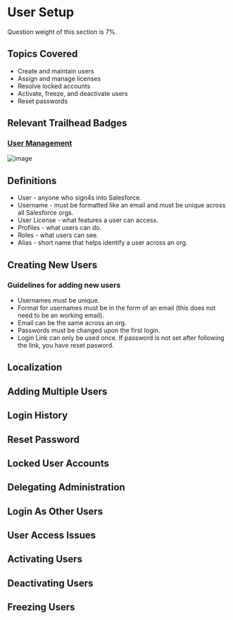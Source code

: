 # User Setup

Question weight of this section is 7%.

## Topics Covered

* Create and maintain users
* Assign and manage licenses
* Resolve locked accounts
* Activate, freeze, and deactivate users
* Reset passwords

## Relevant Trailhead Badges

### [User Management](https://trailhead.salesforce.com/en/content/learn/modules/lex_implementation_user_setup_mgmt)
![image](images/3/user_setup.png)

## Definitions
* User - anyone who sign4s into Salesforce.
* Username - must be formatted like an email and must be unique across all Salesforce orgs.
* User License - what features a user can access.
* Profiles - what users can do.
* Roles - what users can see.
* Alias - short name that helps identify a user across an org.

## Creating New Users

### Guidelines for adding new users
* Usernames must be unique.
* Format for usernames must be in the form of an email (this does not need to be an working email).
* Email can be the same across an org.
* Passwords must be changed upon the first login.
* Login Link can only be used once. If password is not set after following the link, you have reset pasword.

## Localization
## Adding Multiple Users
## Login History
## Reset Password
## Locked User Accounts
## Delegating Administration
## Login As Other Users
## User Access Issues
## Activating Users
## Deactivating Users
## Freezing Users
